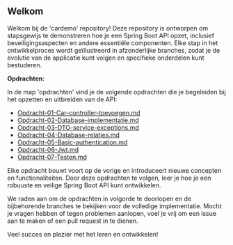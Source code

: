 ## Welkom

Welkom bij de 'cardemo' repository! Deze repository is ontworpen om stapsgewijs te demonstreren hoe je een Spring Boot API opzet, inclusief beveiligingsaspecten en andere essentiële componenten. Elke stap in het ontwikkelproces wordt geïllustreerd in afzonderlijke branches, zodat je de evolutie van de applicatie kunt volgen en specifieke onderdelen kunt bestuderen.

**Opdrachten:**

In de map 'opdrachten' vind je de volgende opdrachten die je begeleiden bij het opzetten en uitbreiden van de API:

- [Opdracht-01-Car-controller-toevoegen.md](opdrachten%2FOpdracht-01-Car-controller-toevoegen.md)
- [Opdracht-02-Database-implementatie.md](opdrachten%2FOpdracht-02-Database-implementatie.md)
- [Opdracht-03-DTO-service-exceptions.md](opdrachten%2FOpdracht-03-DTO-service-exceptions.md)
- [Opdracht-04-Database-relaties.md](opdrachten%2FOpdracht-04-Database-relaties.md)
- [Opdracht-05-Basic-authentication.md](opdrachten%2FOpdracht-05-Basic-authentication.md)
- [Opdracht-06-Jwt.md](opdrachten%2FOpdracht-06-Jwt.md)
- [Opdracht-07-Testen.md](opdrachten%2FOpdracht-07-Testen.md)

Elke opdracht bouwt voort op de vorige en introduceert nieuwe concepten en functionaliteiten. Door deze opdrachten te volgen, leer je hoe je een robuuste en veilige Spring Boot API kunt ontwikkelen.

We raden aan om de opdrachten in volgorde te doorlopen en de bijbehorende branches te bekijken voor de volledige implementatie. Mocht je vragen hebben of tegen problemen aanlopen, voel je vrij om een issue aan te maken of een pull request in te dienen.

Veel succes en plezier met het leren en ontwikkelen! 